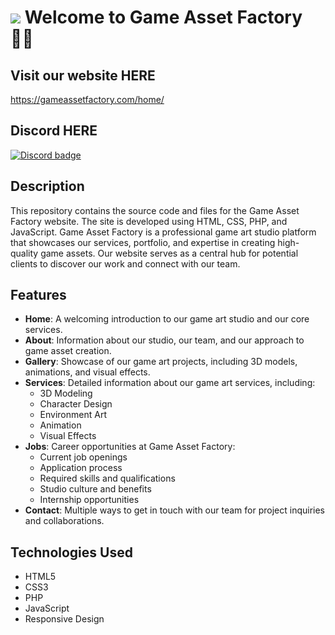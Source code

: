 ![](https://user-images.githubusercontent.com/18350557/176309783-0785949b-9127-417c-8b55-ab5a4333674e.gif) Welcome to Game Asset Factory 👨‍💻
=============================================================================================================================


## Visit our website HERE

https://gameassetfactory.com/home/

## Discord HERE
[![Discord badge](https://dcbadge.limes.pink/api/server/https://discord.gg/BcKRShP?theme=default-inverted)](https://discord.gg/BcKRShP)

## Description

This repository contains the source code and files for the Game Asset Factory website. The site is developed using HTML, CSS, PHP, and JavaScript.
Game Asset Factory is a professional game art studio platform that showcases our services, portfolio, and expertise in creating high-quality game assets. Our website serves as a central hub for potential clients to discover our work and connect with our team.

## Features

- **Home**: A welcoming introduction to our game art studio and our core services.
- **About**: Information about our studio, our team, and our approach to game asset creation.
- **Gallery**: Showcase of our game art projects, including 3D models, animations, and visual effects.
- **Services**: Detailed information about our game art services, including:
  - 3D Modeling
  - Character Design
  - Environment Art
  - Animation
  - Visual Effects
- **Jobs**: Career opportunities at Game Asset Factory:
  - Current job openings
  - Application process
  - Required skills and qualifications
  - Studio culture and benefits
  - Internship opportunities
- **Contact**: Multiple ways to get in touch with our team for project inquiries and collaborations.

## Technologies Used

- HTML5
- CSS3
- PHP
- JavaScript
- Responsive Design
